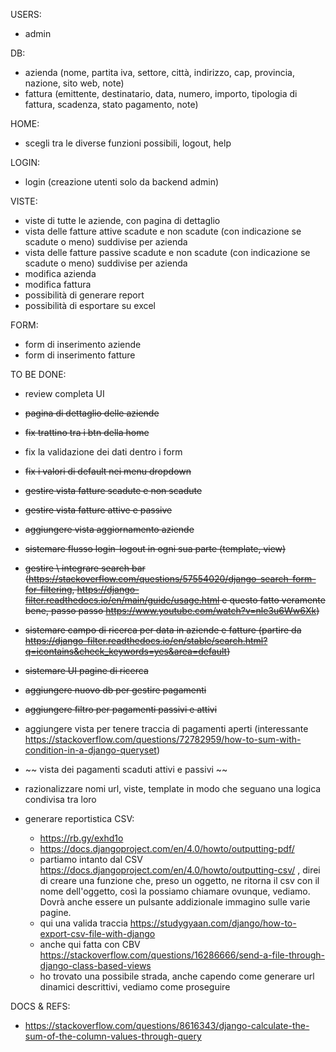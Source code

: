 USERS:
- admin

DB:
- azienda (nome, partita iva, settore, città, indirizzo, cap, provincia, nazione, sito web, note)
- fattura (emittente, destinatario, data, numero, importo, tipologia di fattura, scadenza, stato pagamento, note)

HOME:
- scegli tra le diverse funzioni possibili, logout, help

LOGIN:
- login (creazione utenti solo da backend admin)

VISTE:
- viste di tutte le aziende, con pagina di dettaglio
- vista delle fatture attive scadute e non scadute (con indicazione se scadute o meno) suddivise per azienda
- vista delle fatture passive scadute e non scadute (con indicazione se scadute o meno) suddivise per azienda
- modifica azienda
- modifica fattura
- possibilità di generare report 
- possibilità di esportare su excel

FORM:
- form di inserimento aziende
- form di inserimento fatture


TO BE DONE:
- review completa UI
- ~~pagina di dettaglio delle aziende~~
- ~~fix trattino tra i btn della home~~
- fix la validazione dei dati dentro i form
- ~~fix i valori di default nei menu dropdown~~
- ~~gestire vista fatture scadute e non scadute~~
- ~~gestire vista fatture attive e passive~~
- ~~aggiungere vista aggiornamento aziende~~
- ~~sistemare flusso login-logout in ogni sua parte (template, view)~~
- ~~gestire \ integrare search bar (https://stackoverflow.com/questions/57554020/django-search-form-for-filtering, https://django-filter.readthedocs.io/en/main/guide/usage.html e questo fatto veramente bene, passo passo https://www.youtube.com/watch?v=nle3u6Ww6Xk)~~
- ~~sistemare campo di ricerca per data in aziende e fatture (partire da https://django-filter.readthedocs.io/en/stable/search.html?q=icontains&check_keywords=yes&area=default)~~
- ~~sistemare UI pagine di ricerca~~
- ~~aggiungere nuovo db per gestire pagamenti~~
- ~~aggiungere filtro per pagamenti passivi e attivi~~
- aggiungere vista per tenere traccia di pagamenti aperti (interessante https://stackoverflow.com/questions/72782959/how-to-sum-with-condition-in-a-django-queryset)
- ~~ vista dei pagamenti scaduti attivi e passivi ~~
- razionalizzare nomi url, viste, template in modo che seguano una logica condivisa tra loro

- generare reportistica CSV: 
    - https://rb.gy/exhd1o
    - https://docs.djangoproject.com/en/4.0/howto/outputting-pdf/ 
    - partiamo intanto dal CSV https://docs.djangoproject.com/en/4.0/howto/outputting-csv/ , direi di creare una funzione che, preso un oggetto, ne ritorna il csv con il nome dell'oggetto, così la possiamo chiamare ovunque, vediamo. Dovrà anche essere un pulsante addizionale immagino sulle varie pagine.
    - qui una valida traccia https://studygyaan.com/django/how-to-export-csv-file-with-django 
    - anche qui fatta con CBV https://stackoverflow.com/questions/16286666/send-a-file-through-django-class-based-views 
    - ho trovato una possibile strada, anche capendo come generare url dinamici descrittivi, vediamo come proseguire


DOCS & REFS:
- https://stackoverflow.com/questions/8616343/django-calculate-the-sum-of-the-column-values-through-query  

